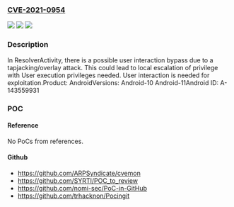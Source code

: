 ### [CVE-2021-0954](https://cve.mitre.org/cgi-bin/cvename.cgi?name=CVE-2021-0954)
![](https://img.shields.io/static/v1?label=Product&message=Android&color=blue)
![](https://img.shields.io/static/v1?label=Version&message=n%2Fa&color=blue)
![](https://img.shields.io/static/v1?label=Vulnerability&message=Elevation%20of%20privilege&color=brighgreen)

### Description

In ResolverActivity, there is a possible user interaction bypass due to a tapjacking/overlay attack. This could lead to local escalation of privilege with User execution privileges needed. User interaction is needed for exploitation.Product: AndroidVersions: Android-10 Android-11Android ID: A-143559931

### POC

#### Reference
No PoCs from references.

#### Github
- https://github.com/ARPSyndicate/cvemon
- https://github.com/SYRTI/POC_to_review
- https://github.com/nomi-sec/PoC-in-GitHub
- https://github.com/trhacknon/Pocingit

